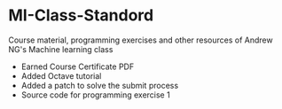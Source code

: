 # MI-Class-Standord

Course material, programming exercises and other resources of Andrew NG's Machine learning class 

* Earned Course Certificate PDF 
* Added Octave tutorial
* Added a patch to solve the submit process
* Source code for programming exercise 1 
